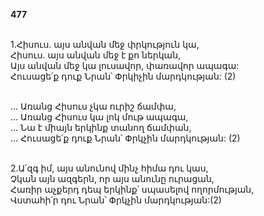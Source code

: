**477**

\
1.Հիսուս. այս անվան մեջ փրկություն կա,\
Հիսուս. այս անվան մեջ է քո ներկան,\
Այս անվան մեջ կա լուսավոր, փառավոր ապագա:\
Հուսացե՛ք դուք Նրան՝ Փրկիչին մարդկության: (2)

\
 ... Առանց Հիսուս չկա ուրիշ ճամփա,\
 ... Առանց Հիսուս կա լոկ մութ ապագա,\
 ... Նա է միայն երկինք տանող ճամփան,\
 ... Հուսացե՛ք դուք Նրան՝ Փրկչին մարդկության: (2)

\
2.Ա՛զգ իմ, այս անունով մինչ հիմա դու կաս,\
Չկան այն ազգերն, որ այս անունը ուրացան,\
Հառիր աչքերդ դեպ երկինք՝ սպասելով ողորմության,\
Վստահի՛ր դու Նրան՝ Փրկչին մարդկության:(2)
